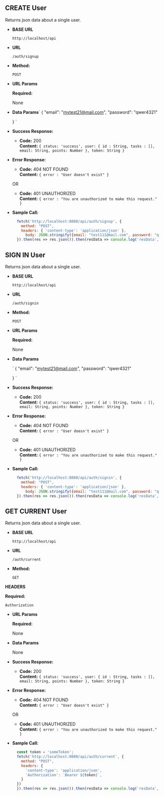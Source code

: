 **CREATE User**
----
  Returns json data about a single user.
* **BASE URL**

  `http://localhost/api`

* **URL**

  `/auth/signup`

* **Method:**

  `POST`
  
*  **URL Params**

   **Required:**
 
   None

* **Data Params**`
  {
    "email": "mytest21@mail.com",
    "password": "qwer4321"
    
  }
  `

* **Success Response:**

  * **Code:** 200 <br />
    **Content:** `
    {
      status: 'success',
      user: { id : String, tasks : [], email: String, points: Number },
      token: String
    }
    `
 
* **Error Response:**

  * **Code:** 404 NOT FOUND <br />
    **Content:** `{ error : "User doesn't exist" }`

  OR

  * **Code:** 401 UNAUTHORIZED <br />
    **Content:** `{ error : "You are unauthorized to make this request." }`

* **Sample Call:**

  ```javascript
    fetch('http://localhost:8080/api/auth/signup', {
      method: "POST",
      headers: { 'content-type': 'application/json' },
        body: JSON.stringify({email: "test111@mail.com", password: "qwer4321"})
    }).then(res => res.json()).then(resData => console.log('resData', resData))
  ```


**SIGN IN User**
----
  Returns json data about a single user.
* **BASE URL**

  `http://localhost/api`

* **URL**

  `/auth/signin`

* **Method:**

  `POST`
  
*  **URL Params**

   **Required:**
 
   None

* **Data Params**

  `
  {
    "email": "mytest21@mail.com",
    "password": "qwer4321"
    
  }
  `

* **Success Response:**

  * **Code:** 200 <br />
    **Content:** `
    {
      status: 'success',
      user: { id : String, tasks : [], email: String, points: Number },
      token: String
    }
    `
 
* **Error Response:**

  * **Code:** 404 NOT FOUND <br />
    **Content:** `{ error : "User doesn't exist" }`

  OR

  * **Code:** 401 UNAUTHORIZED <br />
    **Content:** `{ error : "You are unauthorized to make this request." }`

* **Sample Call:**

  ```javascript
    fetch('http://localhost:8080/api/auth/signin', {
      method: "POST",
      headers: { 'content-type': 'application/json' },
        body: JSON.stringify({email: "test111@mail.com", password: "qwer4321"})
    }).then(res => res.json()).then(resData => console.log('resData', resData))
  ```

  
**GET CURRENT User**
----
  Returns json data about a single user.
* **BASE URL**

  `http://localhost/api`

* **URL**

  `/auth/current`

* **Method:**

  `GET`

**HEADERS**

   **Required:**
 
   `Authorization`
  
*  **URL Params**

   **Required:**
 
   None

* **Data Params**

  None

* **Success Response:**

  * **Code:** 200 <br />
    **Content:** `
    {
      status: 'success',
      user: { id : String, tasks : [], email: String, points: Number },
      token: String
    }
    `
 
* **Error Response:**

  * **Code:** 404 NOT FOUND <br />
    **Content:** `{ error : "User doesn't exist" }`

  OR

  * **Code:** 401 UNAUTHORIZED <br />
    **Content:** `{ error : "You are unauthorized to make this request." }`

* **Sample Call:**

  ```javascript
    const token = 'someToken';
    fetch('http://localhost:8080/api/auth/current', {
      method: "POST",
      headers: {
        'content-type': 'application/json',
        'Authorization': `Bearer ${token}`,
      }
    })
    }).then(res => res.json()).then(resData => console.log('resData', resData))
  ```